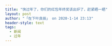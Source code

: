 ```yaml
---
title: "快过年了，你们的红包年终奖该出炉了，赶紧晒一晒"
layout: post
author: "「在下叶良辰」 on 2020-1-14 23:13"
header-style: text
tags:
  - 新闻
  - 过年
---
```


<head></head>
<body>
 <br>
</body>


